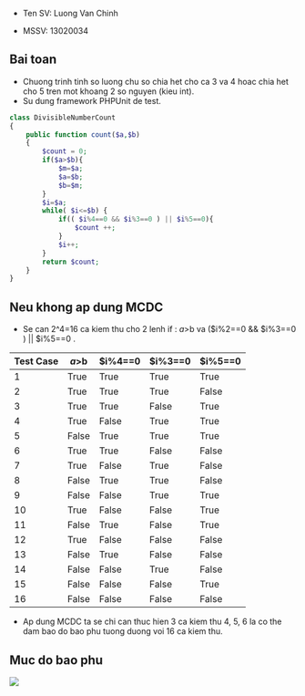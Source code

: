 - Ten SV: Luong Van Chinh

- MSSV: 13020034

## Bai toan
- Chuong trinh tinh so luong chu so chia het cho ca 3 va 4 hoac chia het cho 5 tren mot khoang 2 so nguyen (kieu int).
- Su dung framework PHPUnit de test.
```php
class DivisibleNumberCount
{
    public function count($a,$b)
    {
        $count = 0;
        if($a>$b){
            $m=$a;
            $a=$b;
            $b=$m;
        }
        $i=$a;
        while( $i<=$b) {
            if(( $i%4==0 && $i%3==0 ) || $i%5==0){
                $count ++;
            }
            $i++;
        }
		return $count;
    }
}
```

## Neu khong ap dung MCDC 
- Se can 2^4=16 ca kiem thu cho 2 lenh if : $a>$b va ($i%2==0 && $i%3==0 ) || $i%5==0 .

Test Case  | $a>$b | $i%4==0 | $i%3==0 | $i%5==0 
---------- | -------------- | ------------- | ------------- | -------------
1  | True | True | True | True |
2  | True | True | True | False |
3  | True | True | False | True |
4  | True | False | True | True |
5  | False | True | True | True |
6  | True | True | False | False |
7  | True | False | True | False |
8  | False | True | True | False |
9  | False | False | True | True |
10 | True | False | False | True |
11 | False | True | False | True |
12 | True | False | False | False |
13 | False | True | False | False |
14 | False | False | True | False |
15 | False | False | False | True |
16 | False | False | False | False |

- Ap dung MCDC ta se chi can thuc hien 3 ca kiem thu 4, 5, 6 la co the dam bao do bao phu tuong duong voi 16 ca kiem thu.

## Muc do bao phu

<img src="https://github.com/chinhlv95/int3117-2016/blob/master/LuongVanChinh/BT2/images/diagram.jpg">


